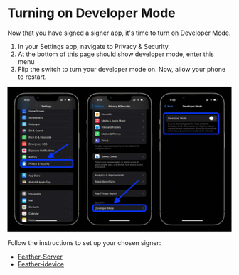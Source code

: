 # Turning on Developer Mode
Now that you have signed a signer app, it's time to turn on Developer Mode.
1. In your Settings app, navigate to Privacy & Security.
2. At the bottom of this page should show developer mode, enter this menu
3. Flip the switch to turn your developer mode on. Now, allow your phone to restart.


![Developer Mode](./assets/developer-mode.png)

Follow the instructions to set up your chosen signer:
- [Feather-Server](/guide/apps/feather-server) 
- [Feather-idevice](/guide/apps/feather-idevice)
